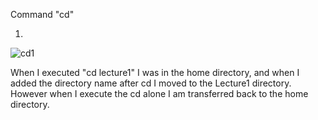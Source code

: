 Command "cd"

1.
![cd1](https://github.com/AdamMa2000/cse15l-lab-reports/assets/86699770/a6d8d31e-77cd-4eb4-a3d5-b50dbfd37314)

When I executed "cd lecture1" I was in the home directory, and when I added the directory name after cd I moved to the Lecture1 directory. However when I execute the cd alone I am transferred back to the home directory.
